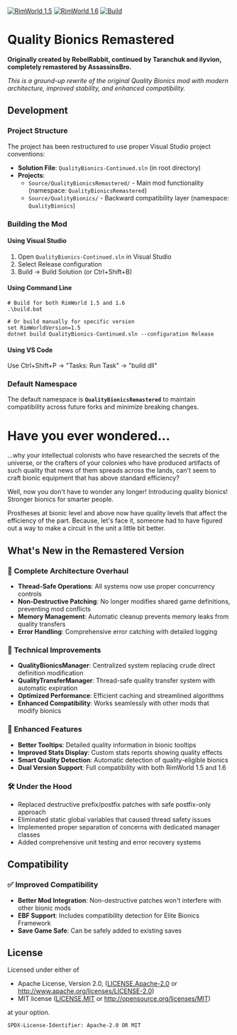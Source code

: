 [![RimWorld 1.5](https://img.shields.io/badge/RimWorld-1.5-brightgreen.svg)](http://rimworldgame.com/) [![RimWorld 1.6](https://img.shields.io/badge/RimWorld-1.6-brightgreen.svg)](http://rimworldgame.com/) [![Build](https://github.com/WimStienstra/Quality-Bionics-Continued/actions/workflows/build.yml/badge.svg)](https://github.com/WimStienstra/Quality-Bionics-Continued/actions/workflows/build.yml)

# Quality Bionics Remastered

**Originally created by RebelRabbit, continued by Taranchuk and ilyvion, completely remastered by AssassinsBro.**

*This is a ground-up rewrite of the original Quality Bionics mod with modern architecture, improved stability, and enhanced compatibility.*

## Development

### Project Structure

The project has been restructured to use proper Visual Studio project conventions:

- **Solution File**: `QualityBionics-Continued.sln` (in root directory)
- **Projects**:
  - `Source/QualityBionicsRemastered/` - Main mod functionality (namespace: `QualityBionicsRemastered`)
  - `Source/QualityBionics/` - Backward compatibility layer (namespace: `QualityBionics`)

### Building the Mod

#### Using Visual Studio
1. Open `QualityBionics-Continued.sln` in Visual Studio
2. Select Release configuration
3. Build → Build Solution (or Ctrl+Shift+B)

#### Using Command Line
```batch
# Build for both RimWorld 1.5 and 1.6
.\build.bat

# Or build manually for specific version
set RimWorldVersion=1.5
dotnet build QualityBionics-Continued.sln --configuration Release
```

#### Using VS Code
Use Ctrl+Shift+P → "Tasks: Run Task" → "build dll"

### Default Namespace

The default namespace is **`QualityBionicsRemastered`** to maintain compatibility across future forks and minimize breaking changes.

# Have you ever wondered...
...why your intellectual colonists who have researched the secrets of the universe, or the crafters of your colonies who have produced artifacts of such quality that news of them spreads across the lands, can't seem to craft bionic equipment that has above standard efficiency?

Well, now you don't have to wonder any longer! Introducing quality bionics! Stronger bionics for smarter people.

Prostheses at bionic level and above now have quality levels that affect the efficiency of the part. Because, let's face it, someone had to have figured out a way to make a circuit in the unit a little bit better.

## What's New in the Remastered Version

### 🚀 **Complete Architecture Overhaul**
- **Thread-Safe Operations**: All systems now use proper concurrency controls
- **Non-Destructive Patching**: No longer modifies shared game definitions, preventing mod conflicts
- **Memory Management**: Automatic cleanup prevents memory leaks from quality transfers
- **Error Handling**: Comprehensive error catching with detailed logging

### 🔧 **Technical Improvements**
- **QualityBionicsManager**: Centralized system replacing crude direct definition modification
- **QualityTransferManager**: Thread-safe quality transfer system with automatic expiration
- **Optimized Performance**: Efficient caching and streamlined algorithms
- **Enhanced Compatibility**: Works seamlessly with other mods that modify bionics

### 🎯 **Enhanced Features**
- **Better Tooltips**: Detailed quality information in bionic tooltips
- **Improved Stats Display**: Custom stats reports showing quality effects
- **Smart Quality Detection**: Automatic detection of quality-eligible bionics
- **Dual Version Support**: Full compatibility with both RimWorld 1.5 and 1.6

### 🛠️ **Under the Hood**
- Replaced destructive prefix/postfix patches with safe postfix-only approach
- Eliminated static global variables that caused thread safety issues
- Implemented proper separation of concerns with dedicated manager classes
- Added comprehensive unit testing and error recovery systems

## Compatibility

### ✅ **Improved Compatibility**
- **Better Mod Integration**: Non-destructive patches won't interfere with other bionic mods
- **EBF Support**: Includes compatibility detection for Elite Bionics Framework
- **Save Game Safe**: Can be safely added to existing saves

## License

Licensed under either of

- Apache License, Version 2.0, ([LICENSE.Apache-2.0](LICENSE.Apache-2.0) or http://www.apache.org/licenses/LICENSE-2.0)
- MIT license ([LICENSE.MIT](LICENSE.MIT) or http://opensource.org/licenses/MIT)

at your option.

`SPDX-License-Identifier: Apache-2.0 OR MIT`
